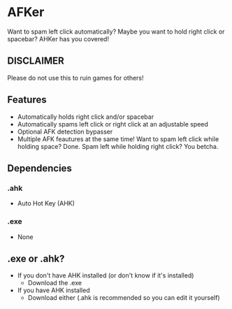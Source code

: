 # AFKer
Want to spam left click automatically? Maybe you want to hold right click or spacebar? AHKer has you covered!

## DISCLAIMER
Please do not use this to ruin games for others!

## Features
+ Automatically holds right click and/or spacebar
+ Automatically spams left click or right click at an adjustable speed
+ Optional AFK detection bypasser
+ Multiple AFK feautures at the same time! Want to spam left click while holding space? Done. Spam left while holding right click? You betcha.

## Dependencies
### .ahk
+ Auto Hot Key (AHK)
### .exe
+ None

## .exe or .ahk?
+ If you don't have AHK installed (or don't know if it's installed)
    + Download the .exe
+ If you have AHK installed
    + Download either (.ahk is recommended so you can edit it yourself)
